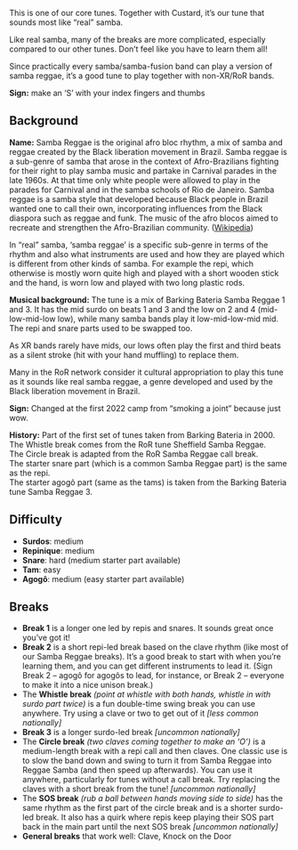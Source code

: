 This is one of our core tunes. Together with Custard, it’s our tune that sounds most like “real” samba.

Like real samba, many of the breaks are more complicated, especially compared to our other tunes. Don’t feel like you have to learn them all!

Since practically every samba/samba-fusion band can play a version of samba reggae, it’s a good tune to play together with non-XR/RoR bands.

**Sign:** make an ‘S’ with your index fingers and thumbs

## Background

**Name:** Samba Reggae is the original afro bloc rhythm, a mix of samba and reggae created by the Black liberation movement in Brazil. Samba reggae is a sub-genre of samba that arose in the context of Afro-Brazilians fighting for their right to play samba music and partake in Carnival parades in the late 1960s. At that time only white people were allowed to play in the parades for Carnival and in the samba schools of Rio de Janeiro. Samba reggae is a samba style that developed because Black people in Brazil wanted one to call their own, incorporating influences from the Black diaspora such as reggae and funk. The music of the afro blocos aimed to recreate and strengthen the Afro-Brazilian community. ([Wikipedia](https://en.wikipedia.org/wiki/Samba_reggae))

In “real” samba, ‘samba reggae’ is a specific sub-genre in terms of the rhythm and also what instruments are used and how they are played which is different from other kinds of samba. For example the repi, which otherwise is mostly worn quite high and played with a short wooden stick and the hand, is worn low and played with two long plastic rods.

**Musical background:** The tune is a mix of Barking Bateria Samba Reggae 1 and 3. It has the mid surdo on beats 1 and 3 and the low on 2 and 4 (mid-low-mid-low low), while many samba bands play it low-mid-low-mid mid. The repi and snare parts used to be swapped too.  

As XR bands rarely have mids, our lows often play the first and third beats as a silent stroke (hit with your hand muffling) to replace them.

Many in the RoR network consider it cultural appropriation to play this tune as it sounds like real samba reggae, a genre developed and used by the Black liberation movement in Brazil.

**Sign:** Changed at the first 2022 camp from “smoking a joint” because just wow.

**History:** Part of the first set of tunes taken from Barking Bateria in 2000.  
The Whistle break comes from the RoR tune Sheffield Samba Reggae.  
The Circle break is adapted from the RoR Samba Reggae call break.  
The starter snare part (which is a common Samba Reggae part) is the same as the repi.  
The starter agogô part (same as the tams) is taken from the Barking Bateria tune Samba Reggae 3.

## Difficulty

* **Surdos**: medium
* **Repinique**: medium
* **Snare**: hard (medium starter part available)
* **Tam**: easy 
* **Agogô**: medium (easy starter part available)

## Breaks

* **Break 1** is a longer one led by repis and snares. It sounds great once you’ve got it!
* **Break 2** is a short repi-led break based on the clave rhythm (like most of our Samba Reggae breaks). It’s a good break to start with when you’re learning them, and you can get different instruments to lead it. (Sign Break 2 – agogô for agogôs to lead, for instance, or Break 2 – everyone to make it into a nice unison break.)
* The **Whistle break** *(point at whistle with both hands, whistle in with surdo part twice)* is a fun double-time swing break you can use anywhere. Try using a clave or two to get out of it _\[less common nationally\]_
* **Break 3** is a longer surdo-led break _\[uncommon nationally\]_
* The **Circle break** *(two claves coming together to make an ‘O’)* is a medium-length break with a repi call and then claves. One classic use is to slow the band down and swing to turn it from Samba Reggae into Reggae Samba (and then speed up afterwards). You can use it anywhere, particularly for tunes without a call break. Try replacing the claves with a short break from the tune! _\[uncommon nationally\]_
* The **SOS break** *(rub a ball between hands moving side to side)* has the same rhythm as the first part of the circle break and is a shorter surdo-led break. It also has a quirk where repis keep playing their SOS part back in the main part until the next SOS break _\[uncommon nationally\]_
* **General breaks** that work well: Clave, Knock on the Door
